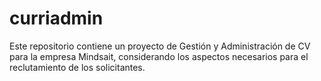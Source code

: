 # curriadmin
Este repositorio contiene un proyecto de Gestión y Administración de CV para la empresa Mindsait, considerando los aspectos necesarios para el reclutamiento de los solicitantes.
